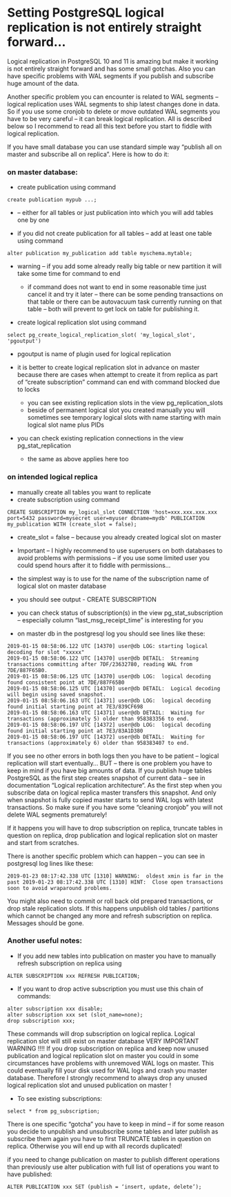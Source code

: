 # Setting PostgreSQL logical replication is not entirely straight forward…
Logical replication in PostgreSQL 10 and 11 is amazing but make it working is not entirely straight forward and has some small gotchas. Also you can have specific problems with WAL segments if you publish and subscribe huge amount of the data.

Another specific problem you can encounter is related to WAL segments – logical replication uses WAL segments to ship latest changes done in data. So if you use some cronjob to delete or move outdated WAL segments you have to be very careful – it can break logical replication. All is described below so I recommend to read all this text before you start to fiddle with logical replication.

If you have small database you can use standard simple way “publish all on master and subscribe all on replica”. Here is how to do it:

### on master database:
* create publication using command
```
create publication mypub ...;
```
  * – either for all tables or just publication into which you will add tables one by one
  - if you did not create publication for all tables – add at least one table using command
```
alter publication my_publication add table myschema.mytable;
```

* warning – if you add some already really big table or new partition it will take some time for command to end
  * if command does not want to end in some reasonable time just cancel it and try it later – there can be some pending transactions on that table or there can be autovacuum task currently running on that table – both will prevent to get lock on table for publishing it.

* create logical replication slot using command
```
select pg_create_logical_replication_slot( 'my_logical_slot', 'pgoutput')
```

  * pgoutput is name of plugin used for logical replication

* it is better to create logical replication slot in advance on master because there are cases when attempt to create it from replica as part of “create subscription” command can end with command blocked due to locks
  * you can see existing replication slots in the view pg_replication_slots
  * beside of permanent logical slot you created manually you will sometimes see temporary logical slots with name starting with main logical slot name plus PIDs

* you can check existing replication connections in the view pg_stat_replication
  * the same as above applies here too

### on intended logical replica
* manually create all tables you want to replicate
* create subscription using command
```
CREATE SUBSCRIPTION my_logical_slot CONNECTION 'host=xxx.xxx.xxx.xxx port=5432 password=mysecret user=myuser dbname=mydb' PUBLICATION my_publication WITH (create_slot = false);
```
  * create_slot = false – because you already created logical slot on master
  * Important – I highly recommend to use superusers on both databases to avoid problems with permissions – if you use some limited user you could spend hours after it to fiddle with permissions…
  * the simplest way is to use for the name of the subscription name of logical slot on master database
  * you should see output - CREATE SUBSCRIPTION
  * you can check status of subscription(s) in the view pg_stat_subscription – especially column “last_msg_receipt_time” is interesting for you

* on master db in the postgresql log you should see lines like these:
```
2019-01-15 08:58:06.122 UTC [14370] user@db LOG: starting logical decoding for slot "xxxxx"
2019-01-15 08:58:06.122 UTC [14370] user@db DETAIL:  Streaming transactions committing after 7DF/23632780, reading WAL from 7DE/887F65B0.
2019-01-15 08:58:06.125 UTC [14370] user@db LOG:  logical decoding found consistent point at 7DE/887F65B0
2019-01-15 08:58:06.125 UTC [14370] user@db DETAIL:  Logical decoding will begin using saved snapshot.
2019-01-15 08:58:06.163 UTC [14371] user@db LOG:  logical decoding found initial starting point at 7E3/839CF698
2019-01-15 08:58:06.163 UTC [14371] user@db DETAIL:  Waiting for transactions (approximately 5) older than 958383356 to end.
2019-01-15 08:58:06.197 UTC [14372] user@db LOG:  logical decoding found initial starting point at 7E3/83A1D380
2019-01-15 08:58:06.197 UTC [14372] user@db DETAIL:  Waiting for transactions (approximately 6) older than 958383407 to end.
```

If you see no other errors in both logs then you have to be patient – logical replication will start eventually…
BUT – there is one problem you have to keep in mind if you have big amounts of data. If you publish huge tables PostgreSQL as the first step creates snapshot of current data – see in documentation “Logical replication architecture“. As the first step when you subscribe data on logical replica master transfers this snapshot. And only when snapshot is fully copied master starts to send WAL logs with latest transactions. So make sure if you have some “cleaning cronjob” you will not delete WAL segments prematurely!

If it happens you will have to drop subscription on replica, truncate tables in question on replica, drop publication and logical replication slot on master and start from scratches.

There is another specific problem which can happen – you can see in postgresql log lines like these:
```
2019-01-23 08:17:42.338 UTC [1310] WARNING:  oldest xmin is far in the past 2019-01-23 08:17:42.338 UTC [1310] HINT:  Close open transactions soon to avoid wraparound problems.
```
You might also need to commit or roll back old prepared transactions, or drop stale replication slots.
If this happens unpublish old tables / partitions which cannot be changed any more and refresh subscription on replica. Messages should be gone.

### Another useful notes:
* If you add new tables into publication on master you have to manually refresh subscription on replica using
```
ALTER SUBSCRIPTION xxx REFRESH PUBLICATION;
```
* If you want to drop active subscription you must use this chain of commands:
```
alter subscription xxx disable;
alter subscription xxx set (slot_name=none);
drop subscription xxx;
```

These commands will drop subscription on logical replica. Logical replication slot will still exist on master database
VERY IMPORTANT WARNING !!!! If you drop subscription on replica and keep now unused publication and logical replication slot on master you could in some circumstances have problems with unremoved WAL logs on master. This could eventually fill your disk used for WAL logs and crash you master database. Therefore I strongly recommend to always drop any unused logical replication slot and unused publication on master !

* To see existing subscriptions:
```
select * from pg_subscription;
```
There is one specific “gotcha” you have to keep in mind – if for some reason you decide to unpublish and unsubscribe some tables and later publish as subscribe them again you have to first TRUNCATE tables in question on replica. Otherwise you will end up with all records duplicated!

if you need to change publication on master to publish different operations than previously use alter publication with full list of operations you want to have published:
```
ALTER PUBLICATION xxx SET (publish = ‘insert, update, delete’);
```
